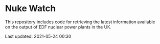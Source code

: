 # Nuke Watch

This repository includes code for retrieving the latest information available on the output of EDF nuclear power plants in the UK.

Last updated: 2021-05-24 00:30